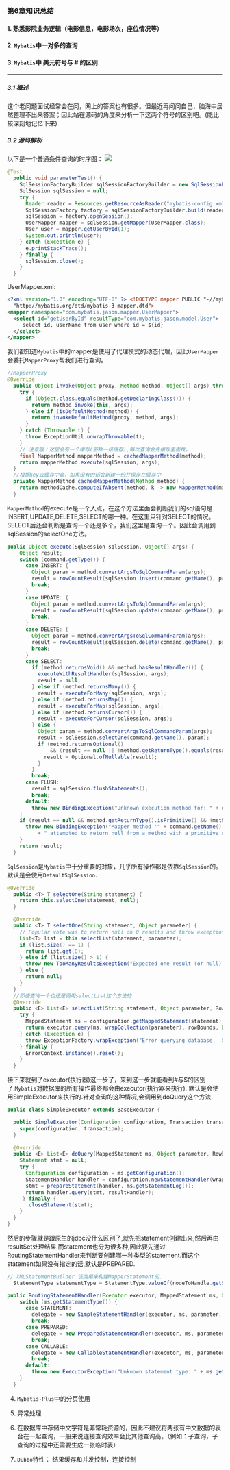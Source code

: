 ### 第6章知识总结

#### 1. 熟悉影院业务逻辑（电影信息，电影场次，座位情况等）

#### 2. `Mybatis`中一对多的查询

#### 3. `Mybatis`中 美元符号与 # 的区别
***
##### 3.1 概述
这个老问题面试经常会在问，网上的答案也有很多。但最近再问问自己，脑海中居然整理不出来答案；因此站在源码的角度来分析一下这两个符号的区别吧。(能比较深刻地记忆下来)

##### 3.2 源码解析
以下是一个普通条件查询的时序图：
![](https://ws1.sinaimg.cn/large/6b297ce5ly1g3zujbft3cj20pv0793ys.jpg)
```java
@Test
  public void parameterTest() {
    SqlSessionFactoryBuilder sqlSessionFactoryBuilder = new SqlSessionFactoryBuilder();
    SqlSession sqlSession = null;
    try {
      Reader reader = Resources.getResourceAsReader("mybatis-config.xml");
      SqlSessionFactory factory = sqlSessionFactoryBuilder.build(reader);
      sqlSession = factory.openSession();
      UserMapper mapper = sqlSession.getMapper(UserMapper.class);
      User user = mapper.getUserById(1);
      System.out.println(user);
    } catch (Exception e) {
      e.printStackTrace();
    } finally {
      sqlSession.close();
    }
  }
```
UserMapper.xml:
```xml
<?xml version="1.0" encoding="UTF-8" ?> <!DOCTYPE mapper PUBLIC "-//mybatis.org//DTD Mapper 3.0//EN"
  "http://mybatis.org/dtd/mybatis-3-mapper.dtd">
<mapper namespace="com.mybatis.jason.mapper.UserMapper">
  <select id="getUserById" resultType="com.mybatis.jason.model.User">
     select id, userName from user where id = ${id}
  </select>
</mapper>
```

我们都知道`Mybatis`中的mapper是使用了代理模式的动态代理，因此`UserMapper`会委托`MapperProxy`帮我们进行查询。
```java
//MapperProxy
@Override
  public Object invoke(Object proxy, Method method, Object[] args) throws Throwable {
    try {
      if (Object.class.equals(method.getDeclaringClass())) {
        return method.invoke(this, args);
      } else if (isDefaultMethod(method)) {
        return invokeDefaultMethod(proxy, method, args);
      }
    } catch (Throwable t) {
      throw ExceptionUtil.unwrapThrowable(t);
    }
    // 注意哦：这里会有一个缓存(俗称一级缓存),每次查询会先缓存里面找。
    final MapperMethod mapperMethod = cachedMapperMethod(method);
    return mapperMethod.execute(sqlSession, args);
  }
  //根据key去缓存中查，如果没有的话会新建一份并保存在缓存中
  private MapperMethod cachedMapperMethod(Method method) {
    return methodCache.computeIfAbsent(method, k -> new MapperMethod(mapperInterface, method, sqlSession.getConfiguration()));
  }
```
`MapperMethod`的execute是一个入点，在这个方法里面会判断我们的sql语句是INSERT,UPDATE,DELETE,SELECT的哪一种。在这里只针对SELECT的情况。
SELECT后还会判断是查询一个还是多个，我们这里是查询一个。因此会调用到sqlSession的selectOne方法。
```java
public Object execute(SqlSession sqlSession, Object[] args) {
    Object result;
    switch (command.getType()) {
      case INSERT: {
        Object param = method.convertArgsToSqlCommandParam(args);
        result = rowCountResult(sqlSession.insert(command.getName(), param));
        break;
      }
      case UPDATE: {
        Object param = method.convertArgsToSqlCommandParam(args);
        result = rowCountResult(sqlSession.update(command.getName(), param));
        break;
      }
      case DELETE: {
        Object param = method.convertArgsToSqlCommandParam(args);
        result = rowCountResult(sqlSession.delete(command.getName(), param));
        break;
      }
      case SELECT:
        if (method.returnsVoid() && method.hasResultHandler()) {
          executeWithResultHandler(sqlSession, args);
          result = null;
        } else if (method.returnsMany()) {
          result = executeForMany(sqlSession, args);
        } else if (method.returnsMap()) {
          result = executeForMap(sqlSession, args);
        } else if (method.returnsCursor()) {
          result = executeForCursor(sqlSession, args);
        } else {
          Object param = method.convertArgsToSqlCommandParam(args);
          result = sqlSession.selectOne(command.getName(), param);
          if (method.returnsOptional()
              && (result == null || !method.getReturnType().equals(result.getClass()))) {
            result = Optional.ofNullable(result);
          }
        }
        break;
      case FLUSH:
        result = sqlSession.flushStatements();
        break;
      default:
        throw new BindingException("Unknown execution method for: " + command.getName());
    }
    if (result == null && method.getReturnType().isPrimitive() && !method.returnsVoid()) {
      throw new BindingException("Mapper method '" + command.getName()
          + " attempted to return null from a method with a primitive return type (" + method.getReturnType() + ").");
    }
    return result;
  }
```
`SqlSession`是`Mybatis`中十分重要的对象，几乎所有操作都是依靠`SqlSession`的。默认是会使用`DefaultSqlSession`.
```java
@Override
  public <T> T selectOne(String statement) {
    return this.selectOne(statement, null);
  }

  @Override
  public <T> T selectOne(String statement, Object parameter) {
    // Popular vote was to return null on 0 results and throw exception on too many.
    List<T> list = this.selectList(statement, parameter);
    if (list.size() == 1) {
      return list.get(0);
    } else if (list.size() > 1) {
      throw new TooManyResultsException("Expected one result (or null) to be returned by selectOne(), but found: " + list.size());
    } else {
      return null;
    }
  }
  //即使查询一个也还是调用selectList这个方法的
  @Override
  public <E> List<E> selectList(String statement, Object parameter, RowBounds rowBounds) {
    try {
      MappedStatement ms = configuration.getMappedStatement(statement);
      return executor.query(ms, wrapCollection(parameter), rowBounds, Executor.NO_RESULT_HANDLER);
    } catch (Exception e) {
      throw ExceptionFactory.wrapException("Error querying database.  Cause: " + e, e);
    } finally {
      ErrorContext.instance().reset();
    }
  }
```
接下来就到了executor(执行器)这一步了，来到这一步就能看到#与$的区别了.`Mybatis`对数据库的所有操作最终都会由executor(执行器来执行).
默认是会使用SimpleExecutor来执行的.针对查询的这种情况,会调用到doQuery这个方法.
```java
public class SimpleExecutor extends BaseExecutor {

  public SimpleExecutor(Configuration configuration, Transaction transaction) {
    super(configuration, transaction);
  }
  
  @Override
  public <E> List<E> doQuery(MappedStatement ms, Object parameter, RowBounds rowBounds, ResultHandler resultHandler, BoundSql boundSql) throws SQLException {
    Statement stmt = null;
    try {
      Configuration configuration = ms.getConfiguration();
      StatementHandler handler = configuration.newStatementHandler(wrapper, ms, parameter, rowBounds, resultHandler, boundSql);
      stmt = prepareStatement(handler, ms.getStatementLog());
      return handler.query(stmt, resultHandler);
     } finally {
       closeStatement(stmt);
    }
  }
}
```
然后的步骤就是跟原生的jdbc没什么区别了,就先把statement创建出来,然后再由resultSet处理结果.而statement也分为很多种,因此要先通过RoutingStatementHandler来判断要创建哪一种类型的statement.而这个statement如果没有指定的话,默认是PREPARED.
```java
// XMLStatementBuilder 该类用来构建MapperStatement的.
  StatementType statementType = StatementType.valueOf(nodeToHandle.getStringAttribute("statementType", StatementType.PREPARED.toString()));
```
```java
public RoutingStatementHandler(Executor executor, MappedStatement ms, Object parameter, RowBounds rowBounds, ResultHandler resultHandler, BoundSql boundSql) {
    switch (ms.getStatementType()) {
      case STATEMENT:
        delegate = new SimpleStatementHandler(executor, ms, parameter, rowBounds, resultHandler, boundSql);
        break;
      case PREPARED:
        delegate = new PreparedStatementHandler(executor, ms, parameter, rowBounds, resultHandler, boundSql);
        break;
      case CALLABLE:
        delegate = new CallableStatementHandler(executor, ms, parameter, rowBounds, resultHandler, boundSql);
        break;
      default:
        throw new ExecutorException("Unknown statement type: " + ms.getStatementType());
    }
  }
```


4. `Mybatis-Plus`中的分页使用

5. 异常处理

6. 在数据库中存储中文字符是非常耗资源的，因此不建议将两张有中文数据的表合在一起查询，一般来说连接查询效率会比其他查询高。（例如：子查询，子查询的过程中还需要生成一张临时表）

7. `Dubbo`特性： 结果缓存和并发控制，连接控制
